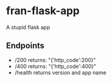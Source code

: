 # fran-flask-app 

A stupid flask app

## Endpoints 
- /200 returns: "{'http_code':200}"
- /400 returns: "{'http_code':400}"
- /health returns version and app name
